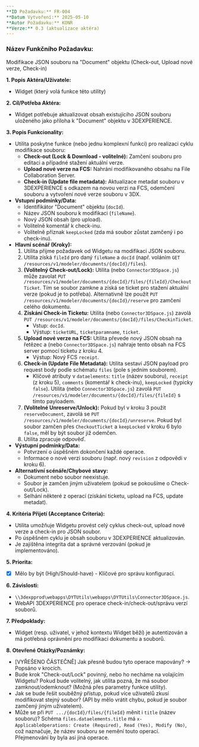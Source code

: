 ```yaml
---
**ID Požadavku:** FR-004
**Datum Vytvoření:** 2025-05-10
**Autor Požadavku:** KONR
**Verze:** 0.3 (aktualizace aktéra)
---
```


### Název Funkčního Požadavku:
Modifikace JSON souboru na "Document" objektu (Check-out, Upload nové verze, Check-in)

**1. Popis Aktéra/Uživatele:**
   - Widget (který volá funkce této utility)

**2. Cíl/Potřeba Aktéra:**
   - Widget potřebuje aktualizovat obsah existujícího JSON souboru uloženého jako příloha k "Document" objektu v 3DEXPERIENCE.

**3. Popis Funkcionality:**
   - Utilita poskytne funkce (nebo jednu komplexní funkci) pro realizaci cyklu modifikace souboru:
     - **Check-out (Lock & Download - volitelné):** Zamčení souboru pro editaci a případné stažení aktuální verze.
     - **Upload nové verze na FCS:** Nahrání modifikovaného obsahu na File Collaboration Server.
     - **Check-in (Update file metadata):** Aktualizace metadat souboru v 3DEXPERIENCE s odkazem na novou verzi na FCS, odemčení souboru a vytvoření nové verze souboru v 3DX.
   - **Vstupní podmínky/Data:**
     - Identifikátor "Document" objektu (`docId`).
     - Název JSON souboru k modifikaci (`fileName`).
     - Nový JSON obsah (pro upload).
     - Volitelně komentář k check-inu.
     - Volitelně příznak `keepLocked` (zda má soubor zůstat zamčený i po check-inu).
   - **Hlavní scénář (Kroky):**
     1. Utilita přijme požadavek od Widgetu na modifikaci JSON souboru.
     2. Utilita získá `fileId` pro daný `fileName` a `docId` (např. voláním `GET /resources/v1/modeler/documents/{docId}/files`).
     3. **(Volitelný Check-out/Lock):** Utilita (nebo `Connector3DSpace.js`) může zavolat `PUT /resources/v1/modeler/documents/{docId}/files/{fileId}/CheckoutTicket`. Tím se soubor zamkne a získá se ticket pro stažení aktuální verze (pokud je to potřeba). Alternativně lze použít `PUT /resources/v1/modeler/documents/{docId}/reserve` pro zamčení celého dokumentu.
     4. **Získání Check-in Ticketu:** Utilita (nebo `Connector3DSpace.js`) zavolá `PUT /resources/v1/modeler/documents/{docId}/files/CheckinTicket`.
        - Vstup: `docId`.
        - Výstup: `ticketURL`, `ticketparamname`, `ticket`.
     5. **Upload nové verze na FCS:** Utilita převede nový JSON obsah na řetězec a (nebo `Connector3DSpace.js`) nahraje tento obsah na FCS server pomocí ticketu z kroku 4.
        - Výstup: Nový FCS `receipt`.
     6. **Check-in (Update File Metadata):** Utilita sestaví JSON payload pro request body podle schématu `files` (pole s jedním souborem).
        - Klíčové atributy v `dataelements`: `title` (název souboru), `receipt` (z kroku 5), `comments` (komentář k check-inu), `keepLocked` (typicky `false`).
        Utilita (nebo `Connector3DSpace.js`) zavolá `PUT /resources/v1/modeler/documents/{docId}/files/{fileId}` s tímto payloadem.
     7. **(Volitelné Unreserve/Unlock):** Pokud byl v kroku 3 použit `reserveDocument`, zavolá se `PUT /resources/v1/modeler/documents/{docId}/unreserve`. Pokud byl soubor zamčen přes `CheckoutTicket` a `keepLocked` v kroku 6 bylo `false`, měl by být soubor již odemčen.
     8. Utilita zpracuje odpověď.
   - **Výstupní podmínky/Data:**
     - Potvrzení o úspěšném dokončení každé operace.
     - Informace o nové verzi souboru (např. nový `revision` z odpovědi v kroku 6).
   - **Alternativní scénáře/Chybové stavy:**
     - Dokument nebo soubor neexistuje.
     - Soubor je zamčen jiným uživatelem (pokud se pokoušíme o Check-out/Lock).
     - Selhání některé z operací (získání ticketu, upload na FCS, update metadat).

**4. Kritéria Přijetí (Acceptance Criteria):**
   - Utilita umožňuje Widgetu provést celý cyklus check-out, upload nové verze a check-in pro JSON soubor.
   - Po úspěšném cyklu je obsah souboru v 3DEXPERIENCE aktualizován.
   - Je zajištěna integrita dat a správné verzování (pokud je implementováno).

**5. Priorita:**
   - [X] Mělo by být (High/Should-have) - Klíčové pro správu konfigurací.

**6. Závislosti:**
   - `\\3dexpprod\webapps\DYTUtils\webapps\DYTUtils\Connector3DSpace.js`.
   - WebAPI 3DEXPERIENCE pro operace check-in/check-out/správu verzí souborů.

**7. Předpoklady:**
   - Widget (resp. uživatel, v jehož kontextu Widget běží) je autentizován a má potřebná oprávnění pro modifikaci dokumentu a souborů.

**8. Otevřené Otázky/Poznámky:**
   - [VYŘEŠENO ČÁSTEČNĚ] Jak přesně budou tyto operace mapovány? -> Popsáno v krocích.
   - Bude krok "Check-out/Lock" povinný, nebo ho necháme na volajícím Widgetu? Pokud bude volitelný, jak utilita pozná, že má soubor zamknout/odemknout? (Možná přes parametry funkce utility).
   - Jak se bude řešit souběžný přístup, pokud více uživatelů zkusí modifikovat stejný soubor? (API by mělo vrátit chybu, pokud je soubor zamčený jiným uživatelem).
   - Může se při `PUT .../{docId}/files/{fileId}` měnit i `title` (název souboru)? Schéma `files.dataelements.title` má `x-ApplicableOperations: Create (Required), Read (Yes), Modify (No)`, což naznačuje, že název souboru se nemění touto operací. Přejmenování by byla asi jiná operace.
